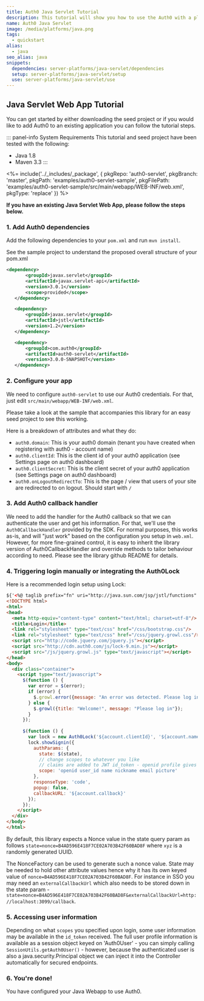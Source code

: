 ```yaml
---
title: Auth0 Java Servlet Tutorial
description: This tutorial will show you how to use the Auth0 with a plain old Java Servlet SDK to add authentication and authorization to your web app.
name: Auth0 Java Servlet
image: /media/platforms/java.png
tags:
  - quickstart
alias:
  - java
seo_alias: java
snippets:
  dependencies: server-platforms/java-servlet/dependencies
  setup: server-platforms/java-servlet/setup
  use: server-platforms/java-servlet/use
---
```


## Java Servlet Web App Tutorial

You can get started by either downloading the seed project or if you would like to add Auth0 to an existing application you can follow the tutorial steps.

::: panel-info System Requirements
This tutorial and seed project have been tested with the following:

* Java 1.8
* Maven 3.3
:::

<%= include('../_includes/_package', {
  pkgRepo: 'auth0-servlet',
  pkgBranch: 'master',
  pkgPath: 'examples/auth0-servlet-sample',
  pkgFilePath: 'examples/auth0-servlet-sample/src/main/webapp/WEB-INF/web.xml',
  pkgType: 'replace'
}) %>

**If you have an existing Java Servlet Web App, please follow the steps below.**

### 1. Add Auth0 dependencies

Add the following dependencies to your `pom.xml` and run `mvn install`.

See the sample project to understand the proposed overall structure of your pom.xml

```xml
<dependency>
       <groupId>javax.servlet</groupId>
       <artifactId>javax.servlet-api</artifactId>
       <version>3.0.1</version>
       <scope>provided</scope>
   </dependency>

   <dependency>
       <groupId>javax.servlet</groupId>
       <artifactId>jstl</artifactId>
       <version>1.2</version>
   </dependency>

   <dependency>
       <groupId>com.auth0</groupId>
       <artifactId>auth0-servlet</artifactId>
       <version>3.0.0-SNAPSHOT</version>
   </dependency>
```

### 2. Configure your app

We need to configure `auth0-servlet` to use our Auth0 credentials. For that, just edit
`src/main/webapp/WEB-INF/web.xml`.

Please take a look at the sample that accompanies this library for an easy seed project to see this working.

Here is a breakdown of attributes and what they do:

- `auth0.domain`: This is your auth0 domain (tenant you have created when registering with auth0 - account name)
- `auth0.clientId`: This is the client id of your auth0 application (see Settings page on auth0 dashboard)
- `auth0.clientSecret`: This is the client secret of your auth0 application (see Settings page on auth0 dashboard)
- `auth0.onLogoutRedirectTo`: This is the page / view that users of your site are redirected to on logout. Should start with `/`


### 3. Add Auth0 callback handler

We need to add the handler for the Auth0 callback so that we can authenticate the user and get his information. For that, we'll use the `Auth0CallbackHandler` provided by the SDK. For normal purposes, this works as-is, and will "just work"
based on the configuration you setup in `web.xml`. However, for more fine-grained control, it is easy to inherit the
library version of Auth0CallbackHandler and override methods to tailor behaviour according to need. Please see the
library github README for details.

### 4. Triggering login manually or integrating the Auth0Lock

Here is a recommended login setup using Lock:

```html
${'<%@ taglib prefix="fn" uri="http://java.sun.com/jsp/jstl/functions" %>'}
<!DOCTYPE html>
<html>
<head>
  <meta http-equiv="content-type" content="text/html; charset=utf-8"/>
  <title>Login</title>
  <link rel="stylesheet" type="text/css" href="/css/bootstrap.css"/>
  <link rel="stylesheet" type="text/css" href="/css/jquery.growl.css"/>
  <script src="http://code.jquery.com/jquery.js"></script>
  <script src="http://cdn.auth0.com/js/lock-9.min.js"></script>
  <script src="/js/jquery.growl.js" type="text/javascript"></script>
</head>
<body>
  <div class="container">
    <script type="text/javascript">
      $(function () {
        var error = $(error);
        if (error) {
          $.growl.error({message: "An error was detected. Please log in"});
        } else {
          $.growl({title: "Welcome!", message: "Please log in"});
        }
      });
      
      $(function () {
        var lock = new Auth0Lock('${account.clientId}', '${account.namespace}');
        lock.showSignin({
          authParams: {
            state: $(state),
            // change scopes to whatever you like
            // claims are added to JWT id_token - openid profile gives everything
            scope: 'openid user_id name nickname email picture'
          },
          responseType: 'code',
          popup: false,
          callbackURL: '${account.callback}'
        });
      });
    </script>
  </div>
</body>
</html>
```

By default, this library expects a Nonce value in the state query param as follows `state=nonce=B4AD596E418F7CE02A703B42F60BAD8F` where `xyz`
is a randomly generated UUID.

The NonceFactory can be used to generate such a nonce value. State may be needed to hold other attribute values hence why it has its
own keyed value of `nonce=B4AD596E418F7CE02A703B42F60BAD8F`. For instance in SSO you may need an `externalCallbackUrl` which also needs
to be stored down in the state param - `state=nonce=B4AD596E418F7CE02A703B42F60BAD8F&externalCallbackUrl=http://localhost:3099/callback`.


### 5. Accessing user information

Depending on what `scopes` you specified upon login, some user information may be available in the `id_token` received.
The full user profile information is available as a session object keyed on 'Auth0User' - you can simply calling
`SessionUtils.getAuth0User()` - however, because the authenticated user is also a java.security.Principal object we can
inject it into the Controller automatically for secured endpoints.

### 6. You're done!

You have configured your Java Webapp to use Auth0.
